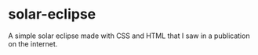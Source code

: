 # solar-eclipse
 A simple solar eclipse made with CSS and HTML that I saw in a publication on the internet.
